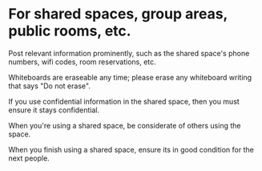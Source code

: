 # For shared spaces, group areas, public rooms, etc.

Post relevant information prominently, such as the shared space's phone numbers, wifi codes, room reservations, etc.

Whiteboards are eraseable any time; please erase any whiteboard writing that says "Do not erase".

If you use confidential information in the shared space, then you must ensure it stays confidential.

When you're using a shared space, be considerate of others using the space.

When you finish using a shared space, ensure its in good condition for the next people.
